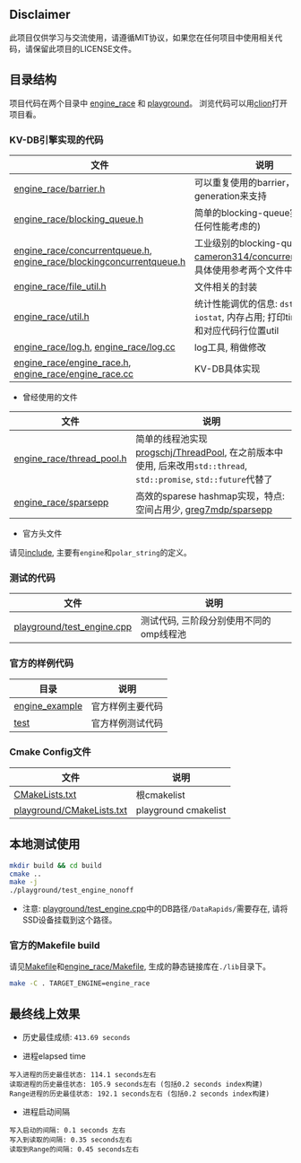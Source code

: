## Disclaimer

此项目仅供学习与交流使用，请遵循MIT协议，如果您在任何项目中使用相关代码，请保留此项目的LICENSE文件。

## 目录结构

项目代码在两个目录中 [engine_race](engine_race) 和 [playground](playground)。
浏览代码可以用[clion](https://www.jetbrains.com/clion/)打开项目看。

### KV-DB引擎实现的代码

文件 | 说明
--- | ---
[engine_race/barrier.h](engine_race/barrier.h) | 可以重复使用的barrier，通过generation来支持
[engine_race/blocking_queue.h](engine_race/blocking_queue.h) | 简单的blocking-queue实现 (没有任何性能考虑的)
[engine_race/concurrentqueue.h](engine_race/concurrentqueue.h), [engine_race/blockingconcurrentqueue.h](engine_race/blockingconcurrentqueue.h) | 工业级别的blocking-queue实现 [cameron314/concurrentqueue](https://github.com/cameron314/concurrentqueue)，具体使用参考两个文件中的license
[engine_race/file_util.h](engine_race/file_util.h) | 文件相关的封装
[engine_race/util.h](engine_race/util.h) | 统计性能调优的信息: `dstat`, `iostat`, 内存占用; 打印timestamp和对应代码行位置util
[engine_race/log.h](engine_race/log.h), [engine_race/log.cc](engine_race/log.cc) | log工具, 稍做修改
[engine_race/engine_race.h](engine_race/engine_race.h), [engine_race/engine_race.cc](engine_race/engine_race.cc) | KV-DB具体实现

* 曾经使用的文件

文件 | 说明
--- | ---
[engine_race/thread_pool.h](engine_race/thread_pool.h) | 简单的线程池实现 [progschj/ThreadPool](https://github.com/progschj/ThreadPool), 在之前版本中使用, 后来改用`std::thread`, `std::promise`, `std::future`代替了
[engine_race/sparsepp](engine_race/sparsepp) | 高效的sparese hashmap实现，特点: 空间占用少, [greg7mdp/sparsepp](https://github.com/greg7mdp/sparsepp)

* 官方头文件

请见[include](include), 主要有`engine`和`polar_string`的定义。

### 测试的代码

文件 | 说明
--- | ---
[playground/test_engine.cpp](playground/test_engine.cpp) | 测试代码, 三阶段分别使用不同的omp线程池

### 官方的样例代码

目录 | 说明
--- | ---
[engine_example](engine_example) | 官方样例主要代码
[test](test) | 官方样例测试代码


### Cmake Config文件

文件 | 说明
--- | ---
[CMakeLists.txt](CMakeLists.txt) | 根cmakelist
[playground/CMakeLists.txt](playground/CMakeLists.txt) | playground cmakelist

## 本地测试使用

```zsh
mkdir build && cd build 
cmake ..
make -j
./playground/test_engine_nonoff        
```

* 注意: [playground/test_engine.cpp](playground/test_engine.cpp)中的DB路径`/DataRapids/`需要存在, 请将SSD设备挂载到这个路径。

### 官方的Makefile build

请见[Makefile](Makefile)和[engine_race/Makefile](engine_race/Makefile), 生成的静态链接库在`./lib`目录下。

```zsh
make -C . TARGET_ENGINE=engine_race
```

## 最终线上效果

* 历史最佳成绩: `413.69 seconds`

* 进程elapsed time

```
写入进程的历史最佳状态: 114.1 seconds左右
读取进程的历史最佳状态: 105.9 seconds左右 (包括0.2 seconds index构建)
Range进程的历史最佳状态: 192.1 seconds左右 (包括0.2 seconds index构建)
```

* 进程启动间隔

```
写入启动的间隔: 0.1 seconds 左右
写入到读取的间隔: 0.35 seconds左右
读取到Range的间隔: 0.45 seconds左右
```
